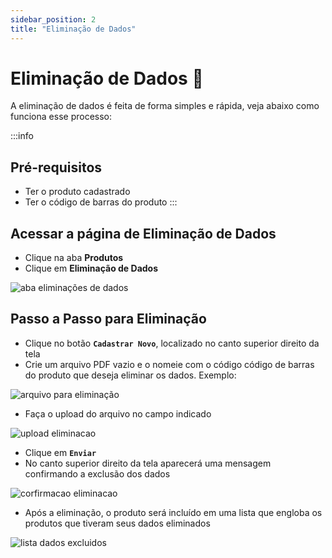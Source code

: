 ```yaml
---
sidebar_position: 2
title: "Eliminação de Dados"
---
```


# Eliminação de Dados :floppy_disk:

A eliminação de dados é feita de forma simples e rápida, veja abaixo como funciona esse processo:

:::info

## Pré-requisitos

- Ter o produto cadastrado
- Ter o código de barras do produto
  :::

## Acessar a página de Eliminação de Dados

- Clique na aba **Produtos**
- Clique em **Eliminação de Dados**

![aba eliminações de dados](/img/images/aba_eliminacao.png)

## Passo a Passo para Eliminação

- Clique no botão **`Cadastrar Novo`**, localizado no canto superior direito da tela
- Crie um arquivo PDF vazio e o nomeie com o código código de barras do produto que deseja eliminar os dados. Exemplo:

![arquivo para eliminação](/img/images/pdf.png)

- Faça o upload do arquivo no campo indicado

![upload eliminacao](/img/images/upload_eliminacao.png)

- Clique em **`Enviar`**
- No canto superior direito da tela aparecerá uma mensagem confirmando a exclusão dos dados

![corfirmacao eliminacao](/img/images/confirmacao.png)

- Após a eliminação, o produto será incluído em uma lista que engloba os produtos que tiveram seus dados eliminados

![lista dados excluidos](/img/images/lista_excluidos.png)
